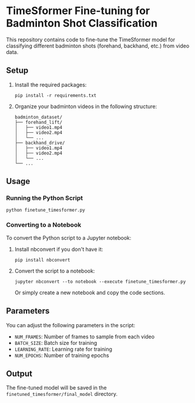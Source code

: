# TimeSformer Fine-tuning for Badminton Shot Classification

This repository contains code to fine-tune the TimeSformer model for classifying different badminton shots (forehand, backhand, etc.) from video data.

## Setup

1. Install the required packages:
   ```
   pip install -r requirements.txt
   ```

2. Organize your badminton videos in the following structure:
   ```
   badminton_dataset/
   ├── forehand_lift/
   │   ├── video1.mp4
   │   ├── video2.mp4
   │   └── ...
   ├── backhand_drive/
   │   ├── video1.mp4
   │   ├── video2.mp4
   │   └── ...
   └── ...
   ```

## Usage

### Running the Python Script

```
python finetune_timesformer.py
```

### Converting to a Notebook

To convert the Python script to a Jupyter notebook:

1. Install nbconvert if you don't have it:
   ```
   pip install nbconvert
   ```

2. Convert the script to a notebook:
   ```
   jupyter nbconvert --to notebook --execute finetune_timesformer.py
   ```

   Or simply create a new notebook and copy the code sections.

## Parameters

You can adjust the following parameters in the script:
- `NUM_FRAMES`: Number of frames to sample from each video
- `BATCH_SIZE`: Batch size for training
- `LEARNING_RATE`: Learning rate for training
- `NUM_EPOCHS`: Number of training epochs

## Output

The fine-tuned model will be saved in the `finetuned_timesformer/final_model` directory. 